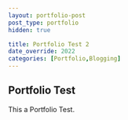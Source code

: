 ```yaml
---
layout: portfolio-post
post_type: portfolio
hidden: true

title: Portfolio Test 2
date_override: 2022
categories: [Portfolio,Blogging]
---
```


## Portfolio Test

This a Portfolio Test.